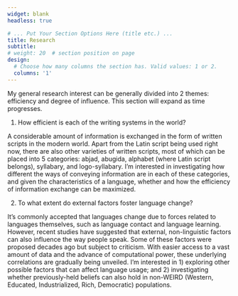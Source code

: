 ```yaml
---
widget: blank
headless: true

# ... Put Your Section Options Here (title etc.) ...
title: Research
subtitle:
# weight: 20  # section position on page
design:
  # Choose how many columns the section has. Valid values: 1 or 2.
  columns: '1'
---
```

My general research interest can be generally divided into 2 themes: efficiency and degree of influence. This section will expand as time progresses.


1. How efficient is each of the writing systems in the world?

A considerable amount of information is exchanged in the form of written scripts in the modern world. Apart from the Latin script being used right now, there are also other varieties of written scripts, most of which can be placed into 5 categories: abjad, abugida, alphabet (where Latin script belongs), syllabary, and logo-syllabary. I’m interested in investigating how different the ways of conveying information are in each of these categories, and given the characteristics of a language, whether and how the efficiency of information exchange can be maximized. 

 

2. To what extent do external factors foster language change?

It’s commonly accepted that languages change due to forces related to languages themselves, such as language contact and language learning. However, recent studies have suggested that external, non-linguistic factors can also influence the way people speak. Some of these factors were proposed decades ago but subject to criticism. With easier access to a vast amount of data and the advance of computational power, these underlying correlations are gradually being unveiled. I’m interested in 1) exploring other possible factors that can affect language usage; and 2) investigating whether previously-held beliefs can also hold in non-WEIRD (Western, Educated, Industrialized, Rich, Democratic) populations.  
